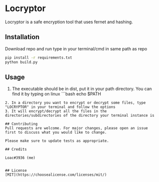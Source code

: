 # Locryptor

Locryptor is a safe encryption tool that uses fernet and hashing.

## Installation

Download repo and run type in your terminal/cmd in same path as repo
```bash
pip install -r requirements.txt
python build.py
```

## Usage

1. The executable should be in dist, put it in your path directory. You can find it by typing on linux  ```bash
echo $PATH
``` in your terminal
2. In a directory you want to encrypt or decrypt some files, type "LOCRYPTOR" in your terminal and follow the options
3. It will encrypt/decrypt all the files in the directories/subdirectories of the directory your terminal instance is

## Contributing
Pull requests are welcome. For major changes, please open an issue first to discuss what you would like to change.

Please make sure to update tests as appropriate.

## Credits

Loac#3936 (me)


## License
[MIT](https://choosealicense.com/licenses/mit/)
